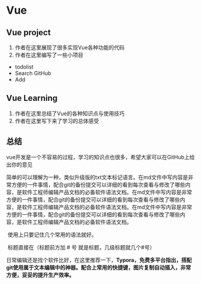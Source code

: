 # Vue
## Vue project
1. 作者在这里展现了很多实现Vue各种功能的代码  
2. 作者在这里编写了一些小项目
* todolist
* Search GitHub
* Add  
## Vue Learning

1. 作者在这里总结了Vue的各种知识点与使用技巧
2. 作者在这里写下来了学习的总体感受 
## 总结

​	      vue开发是一个不容易的过程，学习的知识点也很多，希望大家可以在GitHub上给出你的意见

​	      简单的可以理解为一种，类似升级版的txt文本标记语言。在md文件中写内容是非常方便的一件事情，配合git的备份提交可以详细的看到每次查看与修改了哪些内容，是软件工程师编辑产品文档的必备软件语法文档。在md文件中写内容是非常方便的一件事情，配合git的备份提交可以详细的看到每次查看与修改了哪些内容，是软件工程师编辑产品文档的必备软件语法文档。在md文件中写内容是非常方便的一件事情，配合git的备份提交可以详细的看到每次查看与修改了哪些内容，是软件工程师编辑产品文档的必备软件语法文档。

​	      使用上只要记住几个常用的语法就好。

​	      标题直接在（标题前方加 # 号 就是标题，几级标题就几个#号）

​	      日常编辑还是找个软件比好，在这里推荐一下，**Typora，免费多平台指出，搭配git使用属于文本编辑中的神器。配合上常用的快捷键，图片复制自动插入，非常方便，妥妥的提升生产效率。**
